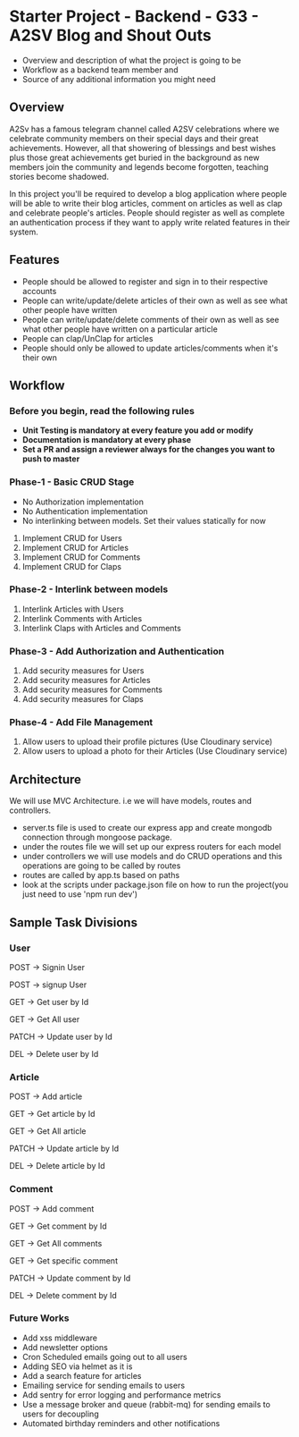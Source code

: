 # Starter Project - Backend - G33 - A2SV Blog and Shout Outs

- Overview and description of what the project is going to be
- Workflow as a backend team member and
- Source of any additional information you might need

## Overview

A2Sv has a famous telegram channel called A2SV celebrations where we celebrate community members on their special days and their great achievements. However, all that showering of blessings and best wishes plus those great achievements get buried in the background as new members join the community and legends become forgotten, teaching stories become shadowed.

In this project you'll be required to develop a blog application where people will be able to write their blog articles, comment on articles as well as clap and celebrate people's articles. People should register as well as complete an authentication process if they want to apply write related features in their system.

## Features

- People should be allowed to register and sign in to their respective accounts
- People can write/update/delete articles of their own as well as see what other people have written
- People can write/update/delete comments of their own as well as see what other people have written on a particular article
- People can clap/UnClap for articles
- People should only be allowed to update articles/comments when it's their own

## Workflow

### Before you begin, read the following rules

- **Unit Testing is mandatory at every feature you add or modify**
- **Documentation is mandatory at every phase**
- **Set a PR and assign a reviewer always for the changes you want to push to master**

### Phase-1 - Basic CRUD Stage

- No Authorization implementation
- No Authentication implementation
- No interlinking between models. Set their values statically for now

1. Implement CRUD for Users
2. Implement CRUD for Articles
3. Implement CRUD for Comments
4. Implement CRUD for Claps

### Phase-2 - Interlink between models

1. Interlink Articles with Users
2. Interlink Comments with Articles
3. Interlink Claps with Articles and Comments

### Phase-3 - Add Authorization and Authentication

1. Add security measures for Users
2. Add security measures for Articles
3. Add security measures for Comments
4. Add security measures for Claps

### Phase-4 - Add File Management

1. Allow users to upload their profile pictures (Use Cloudinary service)
2. Allow users to upload a photo for their Articles (Use Cloudinary service)

## Architecture

We will use MVC Architecture. i.e we will have models, routes and controllers.

- server.ts file is used to create our express app and create mongodb connection through mongoose package.
- under the routes file we will set up our express routers for each model
- under controllers we will use models and do CRUD operations and this operations are going to be called by routes
- routes are called by app.ts based on paths
- look at the scripts under package.json file on how to run the project(you just need to use 'npm run dev')

## Sample Task Divisions

### User

POST → Signin User

POST -> signup User

GET → Get user by Id

GET → Get All user

PATCH → Update user by Id

DEL → Delete user by Id

### Article

POST → Add article

GET → Get article by Id

GET → Get All article

PATCH → Update article by Id

DEL → Delete article by Id

### Comment

POST → Add comment

GET → Get comment by Id

GET → Get All comments

GET → Get specific comment

PATCH → Update comment by Id

DEL → Delete comment by Id

### Future Works

- Add xss middleware
- Add newsletter options
- Cron Scheduled emails going out to all users
- Adding SEO via helmet as it is
- Add a search feature for articles
- Emailing service for sending emails to users
- Add sentry for error logging and performance metrics
- Use a message broker and queue (rabbit-mq) for sending emails to users for decoupling
- Automated birthday reminders and other notifications
